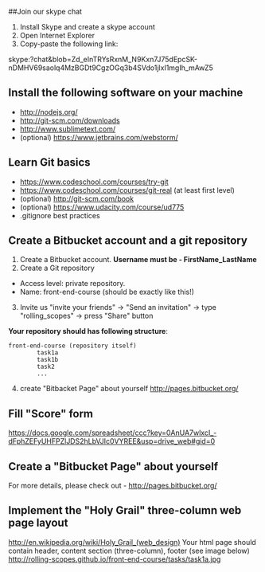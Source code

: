 ##Join our skype chat
1. Install Skype and create a skype account
2. Open Internet Explorer
3. Copy-paste the following link:

skype:?chat&blob=Zd_eInTRYsRxnM_N9Kxn7J75dEpcSK-nDMHV69saolq4MzBGDt9CgzOGq3b4SVdo1jlxI1mgIh_mAwZ5

## Install the following software on your machine
* http://nodejs.org/
* http://git-scm.com/downloads
* http://www.sublimetext.com/
* (optional) https://www.jetbrains.com/webstorm/

## Learn Git basics
* https://www.codeschool.com/courses/try-git
* https://www.codeschool.com/courses/git-real (at least first level)
* (optional) http://git-scm.com/book
* (optional) https://www.udacity.com/course/ud775
* .gitignore best practices

## Create a Bitbucket account and a git repository
1. Create a Bitbucket account. __Username must be - FirstName_LastName__
2. Create a Git repository
  * Access level: private repository. 
  * Name: front-end-course (should be exactly like this!)
3. Invite us 
  "invite your friends" -> "Send an invitation" -> type "rolling_scopes" -> press "Share" button

**Your repository should has following structure**:
```
front-end-course (repository itself)
        task1a
        task1b
        task2
        ...
```

4. create "Bitbacket Page" about yourself
   http://pages.bitbucket.org/

## Fill "Score" form
https://docs.google.com/spreadsheet/ccc?key=0AnUA7wlxcI_-dFphZEFyUHFPZlJDS2hLbVJIc0VYREE&usp=drive_web#gid=0

## Сreate a "Bitbucket Page" about yourself
For more details, please check out - http://pages.bitbucket.org/

## Implement the "Holy Grail" three-column web page layout
  http://en.wikipedia.org/wiki/Holy_Grail_(web_design)
  Your html page should contain header, content section (three-column), footer (see image below) 
  http://rolling-scopes.github.io/front-end-course/tasks/task1a.jpg